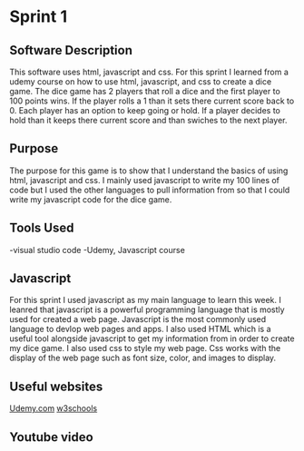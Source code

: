 # Sprint 1

## Software Description
This software uses html, javascript and css. For this sprint I learned from a udemy course on how to use html, javascript, and css to create a dice game. The dice game has 2 players that roll a dice and the first player to 100 points wins. If the player rolls a 1 than it sets there current score back to 0. Each player has an option to keep going or hold. If a player decides to hold than it keeps there current score and than swiches to the next player. 

## Purpose
The purpose for this game is to show that I understand the basics of using html, javascript and css. I mainly used javascript to write my 100 lines of code but I used the other languages to pull information from so that I could write my javascript code for the dice game. 

## Tools Used
-visual studio code 
-Udemy, Javascript course  

## Javascript
For this sprint I used javascript as my main language to learn this week. I leanred that javascript is a powerful programming language that is mostly used for created a web page. Javascript is the most commonly used language to devlop web pages and apps. I also used HTML which is a useful tool alongside javascript to get my information from in order to create my dice game. I also used css to style my web page. Css works with the display of the web page such as font size, color, and images to display. 

## Useful websites
[Udemy.com](https://www.udemy.com/course/the-complete-javascript-course/learn/lecture/22648447?start=870#overview)
[w3schools](https://www.w3schools.com/js/default.asp)

## Youtube video 
